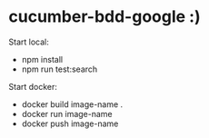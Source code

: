 # cucumber-bdd-google :) 

Start local: 
- npm install
- npm run test:search

Start docker:
- docker build image-name .
- docker run image-name
- docker push image-name
